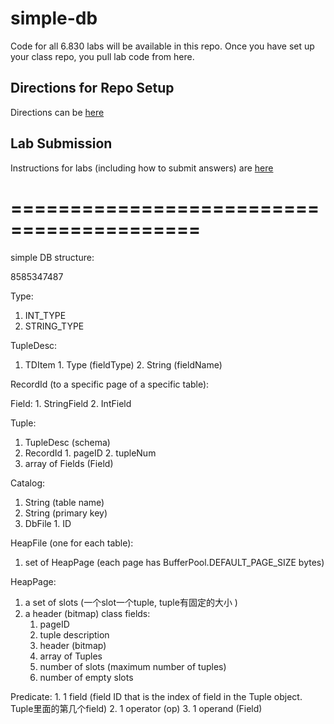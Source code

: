 simple-db
=========

Code for all 6.830 labs will be available in this repo. Once you have set up your class repo, you pull lab code from here.

Directions for Repo Setup
-------------------------

Directions can be [here](https://github.com/MIT-DB-Class/course-info-2017)

Lab Submission
-----

Instructions for labs (including how to submit answers) are [here](https://github.com/MIT-DB-Class/course-info-2017)

==========================================
==========================================
simple DB structure:

8585347487

Type:
  1. INT_TYPE
  2. STRING_TYPE

TupleDesc:
  1. TDItem
    1. Type (fieldType)
    2. String (fieldName)

RecordId (to a specific page of a specific table):

Field:
    1. StringField
    2. IntField

Tuple:
  1. TupleDesc (schema)
  2. RecordId
    1. pageID
    2. tupleNum
  3. array of Fields (Field)

Catalog:
  1. String (table name)
  2. String (primary key)
  3. DbFile
    1. ID


HeapFile (one for each table):
  1. set of HeapPage (each page has BufferPool.DEFAULT_PAGE_SIZE bytes)

HeapPage:
  1. a set of slots (一个slot一个tuple, tuple有固定的大小 )
  2. a header (bitmap)
    class fields:
        1. pageID
        2. tuple description
        3. header (bitmap)
        4. array of Tuples
        5. number of slots (maximum number of tuples)
        6. number of empty slots

Predicate:
    1. 1 field (field ID that is the index of field in the Tuple object. Tuple里面的第几个field)
    2. 1 operator (op)
    3. 1 operand (Field)
